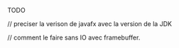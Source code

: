 TODO

// preciser la verison de javafx avec la version de la JDK


// comment le faire sans IO avec framebuffer.

